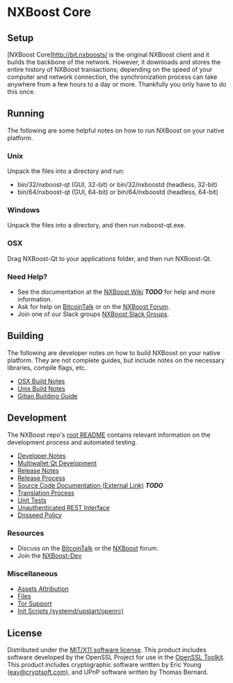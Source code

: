NXBoost Core
=====================

Setup
---------------------
[NXBoost Core]http://bit.nxboosts/ is the original NXBoost client and it builds the backbone of the network. However, it downloads and stores the entire history of NXBoost transactions; depending on the speed of your computer and network connection, the synchronization process can take anywhere from a few hours to a day or more. Thankfully you only have to do this once.

Running
---------------------
The following are some helpful notes on how to run NXBoost on your native platform.

### Unix

Unpack the files into a directory and run:

- bin/32/nxboost-qt (GUI, 32-bit) or bin/32/nxboostd (headless, 32-bit)
- bin/64/nxboost-qt (GUI, 64-bit) or bin/64/nxboostd (headless, 64-bit)

### Windows

Unpack the files into a directory, and then run nxboost-qt.exe.

### OSX

Drag NXBoost-Qt to your applications folder, and then run NXBoost-Qt.

### Need Help?

* See the documentation at the [NXBoost Wiki](https://en.bitcoin.it/wiki/Main_Page) ***TODO***
for help and more information.
* Ask for help on [BitcoinTalk](https://bitcointalk.org/index.php?topic=1604893.0) or on the [NXBoost Forum](https://google.forum.com/).
* Join one of our Slack groups [NXBoost Slack Groups](https://google.slack.com/).

Building
---------------------
The following are developer notes on how to build NXBoost on your native platform. They are not complete guides, but include notes on the necessary libraries, compile flags, etc.

- [OSX Build Notes](build-osx.md)
- [Unix Build Notes](build-unix.md)
- [Gitian Building Guide](gitian-building.md)

Development
---------------------
The NXBoost repo's [root README](https://github.com/ALQOCRYPTO/ALQO/blob/master/README.md) contains relevant information on the development process and automated testing.

- [Developer Notes](developer-notes.md)
- [Multiwallet Qt Development](multiwallet-qt.md)
- [Release Notes](release-notes.md)
- [Release Process](release-process.md)
- [Source Code Documentation (External Link)](https://dev.visucore.com/bitcoin/doxygen/) ***TODO***
- [Translation Process](translation_process.md)
- [Unit Tests](unit-tests.md)
- [Unauthenticated REST Interface](REST-interface.md)
- [Dnsseed Policy](dnsseed-policy.md)

### Resources

* Discuss on the [BitcoinTalk](https://bitcointalk.org/index.php?topic=1604893.0) or the [NXBoost](https://google.forum.com/) forum.
* Join the [NXBoost-Dev](https://google.slack.com/) 

### Miscellaneous
- [Assets Attribution](assets-attribution.md)
- [Files](files.md)
- [Tor Support](tor.md)
- [Init Scripts (systemd/upstart/openrc)](init.md)

License
---------------------
Distributed under the [MIT/X11 software license](http://www.opensource.org/licenses/mit-license.php).
This product includes software developed by the OpenSSL Project for use in the [OpenSSL Toolkit](https://www.openssl.org/). This product includes
cryptographic software written by Eric Young ([eay@cryptsoft.com](mailto:eay@cryptsoft.com)), and UPnP software written by Thomas Bernard.
